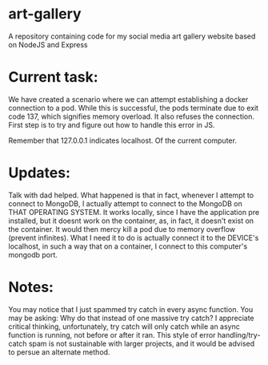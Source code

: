 # art-gallery
A repository containing code for my social media art gallery website based on NodeJS and Express

# Current task:
We have created a scenario where we can attempt establishing a docker connection to a pod. While this is successful, the pods terminate due to exit code 137, which signifies memory overload. It also refuses the connection. First step is to try and figure out how to handle this error in JS.

Remember that 127.0.0.1 indicates localhost. Of the current computer.

# Updates:
Talk with dad helped. What happened is that in fact, whenever I attempt to connect to MongoDB, I actually attempt to connect to the MongoDB on THAT OPERATING SYSTEM. It works locally, since I have the application pre installed, but it doesnt work on the container, as, in fact, it doesn't exist on the container. It would then mercy kill a pod due to memory overflow (prevent infinites). What I need it to do is actually connect it to the DEVICE's  localhost, in such a way that on a container, I connect to this computer's mongodb port.

# Notes:
You may notice that I just spammed try catch in every async function. You may be asking: Why do that instead of one massive try catch? I appreciate critical thinking, unfortunately, try catch will only catch while an async function is running, not before or after it ran. This style of error handling/try-catch spam is not sustainable with larger projects, and it would be advised to persue an alternate method.